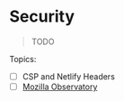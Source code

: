 # Security

> TODO

Topics:
- [ ] CSP and Netlify Headers
- [ ] [Mozilla Observatory](https://observatory.mozilla.org/)
